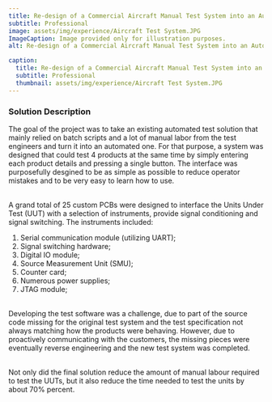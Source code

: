 ```yaml
---
title: Re-design of a Commercial Aircraft Manual Test System into an Automated One
subtitle: Professional
image: assets/img/experience/Aircraft Test System.JPG
ImageCaption: Image provided only for illustration purposes.
alt: Re-design of a Commercial Aircraft Manual Test System into an Automated One

caption:
  title: Re-design of a Commercial Aircraft Manual Test System into an Automated One
  subtitle: Professional
  thumbnail: assets/img/experience/Aircraft Test System.JPG
---
```

### Solution Description

The goal of the project was to take an existing automated test solution that mainly relied on batch scripts and a lot of manual labor from the test engineers and turn it into an automated one. 
For that purpose, a system was designed that could test 4 products at the same time by simply entering each product details and pressing a single button. The interface was purposefully desgined to be as simple as possible to reduce
operator mistakes and to be very easy to learn how to use.

<br>A grand total of 25 custom PCBs were designed to interface the Units Under Test (UUT) with a selection of instruments, provide signal conditioning and signal switching. The instruments included:
1. Serial communication module (utilizing UART);
1. Signal switching hardware;
1. Digital IO module;
1. Source Measurement Unit (SMU);
1. Counter card;
1. Numerous power supplies;
1. JTAG module;

<br>Developing the test software was a challenge, due to part of the source code missing for the original test system and the test specification not always matching how the products were behaving.
However, due to proactively communicating with the customers, the missing pieces were eventually reverse engineering and the new test system was completed.

<br>Not only did the final solution reduce the amount of manual labour required to test the UUTs, but it also reduce the time needed to test the units by about 70% percent.